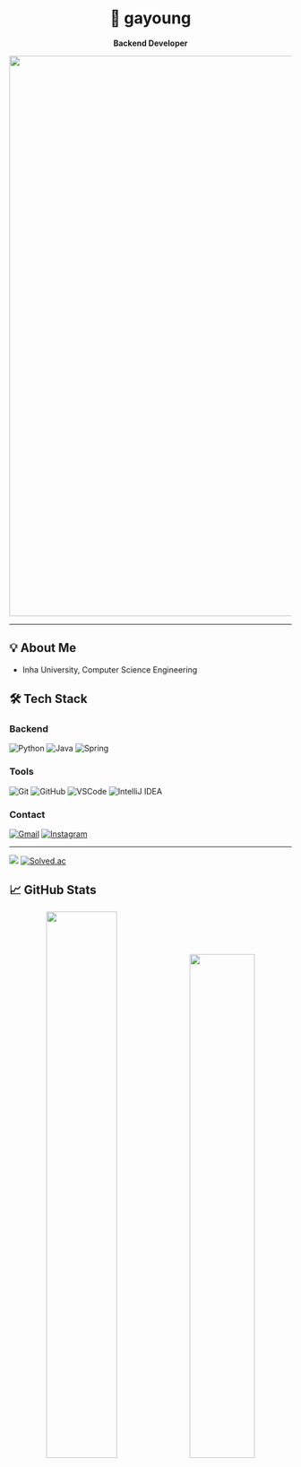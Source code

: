 <div align="center">

# 🐶 gayoung
**Backend Developer**


<a href="https://www.gitanimals.org/en_US?utm_medium=image&utm_source=gayo73&utm_content=line">
  <img
    src="https://render.gitanimals.org/lines/gayo73?pet-id=746411418525997656"
    width="1000"
  />
</a>


</div>

---

## 💡 About Me

- Inha University, Computer Science Engineering


<div align="left">

## 🛠 Tech Stack

### Backend
![Python](https://img.shields.io/badge/Python-3776AB?style=flat&logo=python&logoColor=white)
![Java](https://img.shields.io/badge/Java-007396?style=flat&logo=java&logoColor=white)
![Spring](https://img.shields.io/badge/Spring-6DB33F?style=flat&logo=spring&logoColor=white)

### Tools
![Git](https://img.shields.io/badge/Git-F05032?style=flat&logo=git&logoColor=white)
![GitHub](https://img.shields.io/badge/GitHub-181717?style=flat&logo=github&logoColor=white)
![VSCode](https://img.shields.io/badge/VSCode-007ACC?style=flat&logo=visualstudiocode&logoColor=white)
![IntelliJ IDEA](https://img.shields.io/badge/IntelliJ_IDEA-000000?style=flat&logo=intellijidea&logoColor=white)

### Contact
[![Gmail](https://img.shields.io/badge/Gmail-D14836?style=flat&logo=gmail&logoColor=white)](mailto:gayoung2037@gmail.com)
[![Instagram](https://img.shields.io/badge/Instagram-E4405F?style=flat&logo=instagram&logoColor=white)](https://instagram.com/ga0_0.4)


---

<a href="https://www.notion.so/1fc3eee2242c8099b206e4d57278ccc4?source=copy_link"><img src="https://img.shields.io/badge/Notion-232323?style=badge&logo=Notion&logoColor=white"/></a> 
[![Solved.ac](http://mazassumnida.wtf/api/mini/generate_badge?boj=sgy7315)](https://solved.ac/sgy7315)

## 📈 GitHub Stats

<div align="center">

<img src="https://github-readme-stats.vercel.app/api?username=gayo73&show_icons=true&theme=solarized-light&hide_border=true&rank_icon=percentile" width="50%"/>

<img src="http://mazandi.herokuapp.com/api?handle=sgy7315&theme=warm" width="48%"/>

</div>

